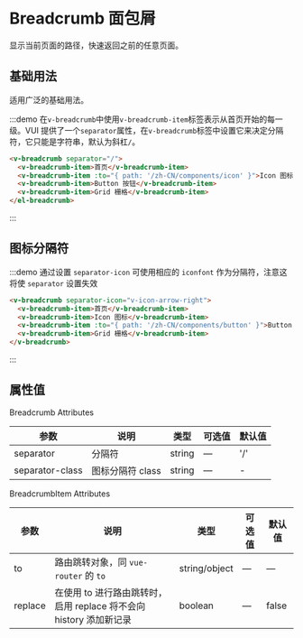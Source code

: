 # Breadcrumb 面包屑

显示当前页面的路径，快速返回之前的任意页面。

## 基础用法

适用广泛的基础用法。

:::demo 在`v-breadcrumb`中使用`v-breadcrumb-item`标签表示从首页开始的每一级。VUI 提供了一个`separator`属性，在`v-breadcrumb`标签中设置它来决定分隔符，它只能是字符串，默认为斜杠`/`。

```html
<v-breadcrumb separator="/">
  <v-breadcrumb-item>首页</v-breadcrumb-item>
  <v-breadcrumb-item :to="{ path: '/zh-CN/components/icon' }">Icon 图标</v-breadcrumb-item>
  <v-breadcrumb-item>Button 按钮</v-breadcrumb-item>
  <v-breadcrumb-item>Grid 栅格</v-breadcrumb-item>
</el-breadcrumb>
```
:::

## 图标分隔符

:::demo 通过设置 `separator-icon` 可使用相应的 `iconfont` 作为分隔符，注意这将使 `separator` 设置失效

```html
<v-breadcrumb separator-icon="v-icon-arrow-right">
  <v-breadcrumb-item>首页</v-breadcrumb-item>
  <v-breadcrumb-item>Icon 图标</v-breadcrumb-item>
  <v-breadcrumb-item :to="{ path: '/zh-CN/components/button' }">Button 按钮</v-breadcrumb-item>
  <v-breadcrumb-item>Grid 栅格</v-breadcrumb-item>
</v-breadcrumb>
```
:::

## 属性值

Breadcrumb Attributes

| 参数             | 说明              | 类型           | 可选值    | 默认值    |
|----------       |--------------     |----------     |--------  |--------   |
| separator       | 分隔符             | string        | —        | '/'   |
| separator-class | 图标分隔符 class    | string        | —        | -        |

BreadcrumbItem Attributes

| 参数       | 说明          | 类型      | 可选值                           | 默认值  |
|---------- |-------------- |---------- |--------------------------------  |-------- |
| to        | 路由跳转对象，同 `vue-router` 的 `to` | string/object | — | — |
| replace   | 在使用 to 进行路由跳转时，启用 replace 将不会向 history 添加新记录 | boolean | — | false |

<script>
  import Breadcrumb from '@/components/breadcrumb';
  import BreadcrumbItem from '@/components/breadcrumb-item';

  export default {
    components: {
      VBreadcrumb: Breadcrumb,
      VBreadcrumbItem: BreadcrumbItem,
    },
  };
</script>